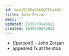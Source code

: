 ```yaml
---
id: beo15C0RqSkkQQTEkv4hS
title: John Zerzan
desc: ''
updated: 1639759645922
created: 1639759645922
---
```



- [[person]] - John Zerzan
- appeared 1x at the stoa
